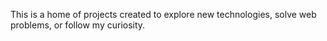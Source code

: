 This is a home of projects created to explore new technologies, solve web problems, or follow my curiosity.

